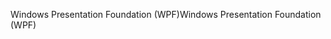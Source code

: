 <span data-ttu-id="84eb3-101">Windows Presentation Foundation (WPF)</span><span class="sxs-lookup"><span data-stu-id="84eb3-101">Windows Presentation Foundation (WPF)</span></span>